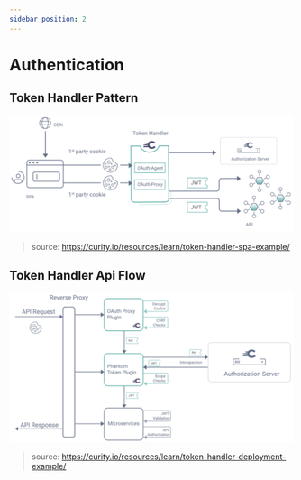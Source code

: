 ```yaml
---
sidebar_position: 2
---
```


# Authentication

## Token Handler Pattern

![Token Handler Architecture](img/token-handler-architecture.svg)
> source: https://curity.io/resources/learn/token-handler-spa-example/

## Token Handler Api Flow
![Token Handler Api Flow](img/token-handler-api-flow.svg)
> source: https://curity.io/resources/learn/token-handler-deployment-example/

